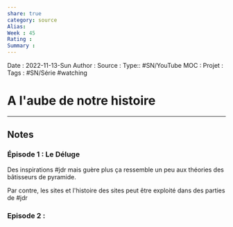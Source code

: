 ```yaml
---
share: true 
category: source
Alias:
Week : 45
Rating :
Summary : 
---
```

Date : 2022-11-13-Sun
Author :
Source : 
Type:: #SN/YouTube 
MOC :
Projet : 
Tags : #SN/Série  #watching 

# A l'aube de notre histoire


***

## Notes

### Épisode 1 : Le Déluge

Des inspirations #jdr mais guère plus ça ressemble un peu aux théories des bâtisseurs de pyramide.

Par contre, les sites et l'histoire des sites peut être exploité dans des parties de #jdr 

### Episode 2 : 

